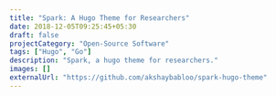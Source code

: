 ```yaml
---
title: "Spark: A Hugo Theme for Researchers"
date: 2018-12-05T09:25:45+05:30
draft: false
projectCategory: "Open-Source Software"
tags: ["Hugo", "Go"]
description: "Spark, a hugo theme for researchers."
images: []
externalUrl: "https://github.com/akshaybabloo/spark-hugo-theme"
---
```

